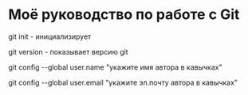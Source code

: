 # Моё руководство по работе с Git

git init - инициализирует

git version - показывает версию git

git config --global user.name "укажите имя автора в кавычках"

git config --global user.email "укажите эл.почту автора в кавычках"

